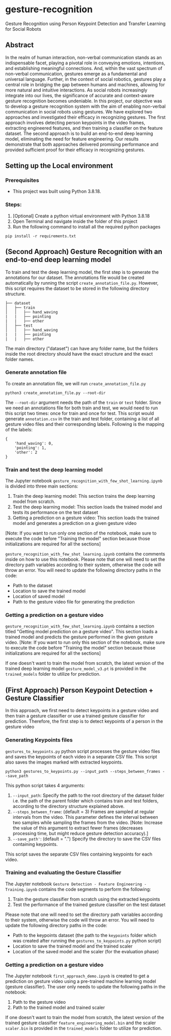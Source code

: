 # gesture-recognition
Gesture Recognition using Person Keypoint Detection and Transfer Learning for Social Robots

## Abstract
In the realm of human interaction, non-verbal communication stands as an indispensable facet, playing a pivotal role in conveying emotions, intentions, and establishing meaningful connections. And, within the vast spectrum of non-verbal communication, gestures emerge as a fundamental and universal language. Further, in the context of social robotics, gestures play a central role in bridging the gap between humans and machines, allowing for more natural and intuitive interactions. As social robots increasingly integrate into our lives, the significance of accurate and context-aware gesture recognition becomes undeniable. In this project, our objective was to develop a gesture recognition system with the aim of enabling non-verbal communication in social robots using gestures. We have explored two approaches and investigated their efficacy in recognizing gestures. The first approach involves detecting person keypoints in the video frames, extracting engineered features, and then training a classifier on the feature dataset. The second approach is to build an end-to-end deep learning model, eliminating the need for feature engineering. Our results demonstrate that both approaches delivered promising performance and provided sufficient proof for their efficacy in recognizing gestures.


## Setting up the Local environment
### Prerequisites
* This project was built using Python 3.8.18.
### Steps:
1. [Optional] Create a python virtual environment with Python 3.8.18
2. Open Terminal and navigate inside the folder of this project
3. Run the following command to install all the required python packages

```
pip install -r requirements.txt
```

## (Second Approach) Gesture Recognition with an end-to-end deep learning model

To train and test the deep learning model, the first step is to generate the annotations for our dataset. The annotations file would be created automatically by running the script ```create_annotation_file.py```. However, this script requires the dataset to be stored in the following directory structure. 
```
├── dataset
│   ├── train
│   │   ├── hand_waving
|   |   ├── pointing
|   |   ├── other
│   ├── test
│   │   ├── hand_waving
|   |   ├── pointing
|   |   ├── other

```
The main directory ("dataset") can have any folder name, but the folders inside the root directory should have the exact structure and the exact folder names.

### Generate annotation file
To create an annotation file, we will run ```create_annotation_file.py```

```
python3 create_annotation_file.py --root-dir
```
The ```--root-dir``` argument needs the path of the ```train``` or ```test``` folder. Since we need an annotations file for both train and test, we would need to run this script two times: once for train and once for test. This script would generate ```annotation.csv``` in the train and test folder, containing a list of all gesture video files and their corresponding labels. Following is the mapping of the labels:
```
{
    'hand_waving': 0,
    'pointing': 1,
    'other': 2
}
```
### Train and test the deep learning model

The Jupyter notebook ```gesture_recognition_with_few_shot_learning.ipynb``` is divided into three main sections:
1. Train the deep learning model: This section trains the deep learning model from scratch.
2. Test the deep learning model: This section loads the trained model and tests its performance on the test dataset
3. Getting a prediction on a gesture video: This section loads the trained model and generates a prediction on a given gesture video

[Note: If you want to run only one section of the notebook, make sure to execute the code before "Training the model" section because those initializations are required for all the sections]

```gesture_recognition_with_few_shot_learning.ipynb``` contains the comments inside on how to use this notebook. Please note that one will need to set the directory path variables according to their system, otherwise the code will throw an error. You will need to update the following directory paths in the code:
- Path to the dataset
- Location to save the trained model
- Location of saved model
- Path to the gesture video file for generating the prediction


### Getting a prediction on a gesture video

```gesture_recognition_with_few_shot_learning.ipynb``` contains a section titled "Getting model prediction on a gesture video". This section loads a trained model and predicts the gesture performed in the given gesture video. [Note: If you want to run only this section of the notebook, make sure to execute the code before "Training the model" section because those initializations are required for all the sections]

If one doesn't want to train the model from scratch, the latest version of the trained deep learning model ```gesture_model_v3.pt``` is provided in the ```trained_models``` folder to utilize for prediction.


## (First Approach) Person Keypoint Detection + Gesture Classifier

In this approach, we first need to detect keypoints in a gesture video and then train a gesture classifier or use a trained gesture classifier for prediction. Therefore, the first step is to detect keypoints of a person in the gesture video

### Generating Keypoints files

```gestures_to_keypoints.py``` python script processes the gesture video files and saves the keypoints of each video in a separate CSV file. This script also saves the images marked with extracted keypoints.

```
python3 gestures_to_keypoints.py --input_path --steps_between_frames --save_path
```
This python script takes 4 arguments:
1. ```--input_path```: Specify the path to the root directory of the dataset folder i.e. the path of the parent folder which contains train and test folders, according to the directory structure explained above.
2. ```--steps_between_frame```: (default = 3) Frames are sampled at regular intervals from the video. This parameter defines the interval between two samples while sampling the frames from the video. [Note: Increase the value of this argument to extract fewer frames (decreases processing time, but might reduce gesture detection accuracy).]
3. ```--save_path'```: (default = ".") Specify the directory to save the CSV files containing keypoints.

This script saves the separate CSV files containing keypoints for each video.

### Training and evaluating the Gesture Classifier
The Jupyter notebook ```Gesture Detection - Feature Engineering - Training.ipynb``` contains the code segments to perform the following:
1. Train the gesture classifier from scratch using the extracted keypoints
2. Test the performance of the trained gesture classifier on the test dataset

Please note that one will need to set the directory path variables according to their system, otherwise the code will throw an error. You will need to update the following directory paths in the code:
- Path to the keypoints dataset (the path to the ```keypoints``` folder which was created after running the ```gestures_to_keypoints.py``` python script)
- Location to save the trained model and the trained scaler
- Location of the saved model and the scaler (for the evaluation phase)

### Getting a prediction on a gesture video
The Jupyter notebook ```first_approach_demo.ipynb``` is created to get a prediction on gesture video using a pre-trained machine learning model (gesture classifier). The user only needs to update the following paths in the notebook:
1. Path to the gesture video
2. Path to the trained model and trained scaler

If one doesn't want to train the model from scratch, the latest version of the trained gesture classifier ```feature_engineering_model.bin``` and the scaler ```scaler.bin``` is provided in the ```trained_models``` folder to utilize for prediction.
